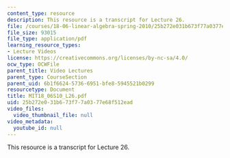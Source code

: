```yaml
---
content_type: resource
description: This resource is a transcript for Lecture 26.
file: /courses/18-06-linear-algebra-spring-2010/25b272e031b673f77a0377e68f512ead_MIT18_06S10_L26.pdf
file_size: 93015
file_type: application/pdf
learning_resource_types:
- Lecture Videos
license: https://creativecommons.org/licenses/by-nc-sa/4.0/
ocw_type: OCWFile
parent_title: Video Lectures
parent_type: CourseSection
parent_uid: 6b1f6624-5736-6951-bfe8-5945521b0299
resourcetype: Document
title: MIT18_06S10_L26.pdf
uid: 25b272e0-31b6-73f7-7a03-77e68f512ead
video_files:
  video_thumbnail_file: null
video_metadata:
  youtube_id: null
---
```

This resource is a transcript for Lecture 26.